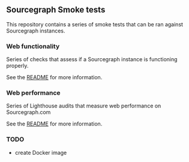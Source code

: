 ## Sourcegraph Smoke tests

This repository contains a series of smoke tests that can be ran against Sourcegraph instances.

### Web functionality

Series of checks that assess if a Sourcegraph instance is functioning properly.

See the [README](./packages/web-functionality/README.md) for more information.

### Web performance

Series of Lighthouse audits that measure web performance on Sourcegraph.com

See the [README](./packages/web-performance/README.md) for more information.


### TODO
- create Docker image
